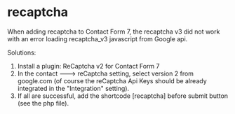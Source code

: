 # recaptcha

When adding recaptcha to Contact Form 7, the recaptcha v3 did not work with an error loading recaptcha_v3 javascript from Google api.

Solutions:

1. Install a plugin: ReCaptcha v2 for Contact Form 7
2. In the contact ---> reCaptcha setting, select version 2 from google.com (of course the reCaptcha Api Keys should be already integrated in the "Integration" setting).
3. If all are successful, add the shortcode [recaptcha] before submit button (see the php file).
 
